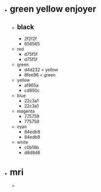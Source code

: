 - # green yellow enjoyer
	- ## black
		- 2f2f2f
		- 656565 
	 - red
		- d75f5f
		- d75f5f
	- green
		- d4d232 < yellow
		- 8fee96 < green
	- yellow
		- af865a
		- cd950c
	- blue
		- 22c3a1
		- 22c3a1
	- magenta
		- 775759
		- 775759
	- cyan
		- 84edb9
		- 84edb9
	- white
		- c0b18b
		- d8d8d8
- # mri
	- 